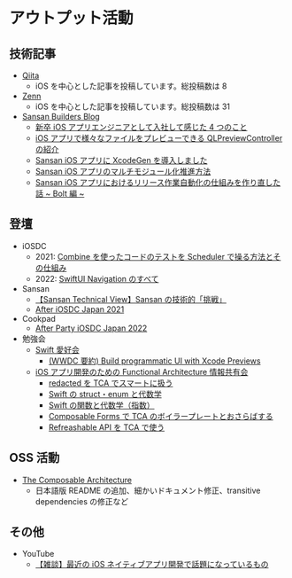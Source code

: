 # アウトプット活動

## 技術記事

- [Qiita](https://qiita.com/kalupas226)
  - iOS を中心とした記事を投稿しています。総投稿数は 8
- [Zenn](https://zenn.dev/kalupas226)
  - iOS を中心とした記事を投稿しています。総投稿数は 31
- [Sansan Builders Blog](https://buildersbox.corp-sansan.com/)
  - [新卒 iOS アプリエンジニアとして入社して感じた 4 つのこと](https://buildersbox.corp-sansan.com/entry/2020/08/13/110000)
  - [iOS アプリで様々なファイルをプレビューできる QLPreviewController の紹介](https://buildersbox.corp-sansan.com/entry/2020/12/04/110000)
  - [Sansan iOS アプリに XcodeGen を導入しました](https://buildersbox.corp-sansan.com/entry/2020/12/24/110000)
  - [Sansan iOS アプリのマルチモジュール化推進方法](https://buildersbox.corp-sansan.com/entry/2021/12/23/110000)
  - [Sansan iOS アプリにおけるリリース作業自動化の仕組みを作り直した話 ~ Bolt 編 ~](https://buildersbox.corp-sansan.com/entry/2022/03/02/110000)

## 登壇

- iOSDC
  - 2021: [Combine を使ったコードのテストを Scheduler で操る方法とその仕組み](https://fortee.jp/iosdc-japan-2021/proposal/8ee12d64-4eb0-4204-8f65-e0d981331b62)
  - 2022: [SwiftUI Navigation のすべて](https://fortee.jp/iosdc-japan-2022/proposal/0b6f453a-68f0-4300-9ab2-cb1e3457eb53)
- Sansan
  - [【Sansan Technical View】Sansan の技術的「挑戦」](https://sansan.connpass.com/event/208003/)
  - [After iOSDC Japan 2021](https://zozotech-inc.connpass.com/event/222423/)
- Cookpad
  - [After Party iOSDC Japan 2022](https://cookpad.connpass.com/event/254459/)
- 勉強会
  - [Swift 愛好会](https://love-swift.connpass.com/)
    - [(WWDC 要約) Build programmatic UI with Xcode Previews](https://speakerdeck.com/kalupas226/love-swift-build-programmatic-ui-with-xcode-previews)
  - [iOS アプリ開発のための Functional Architecture 情報共有会](https://connpass.com/event/230069/)
    - [redacted を TCA でスマートに扱う](https://speakerdeck.com/kalupas226/redacted-wo-tca-desumatonixi-u)
    - [Swift の struct・enum と代数学](https://speakerdeck.com/kalupas226/swiftfalsestructenumtodai-shu-xue-part1)
    - [Swift の関数と代数学（指数）](https://speakerdeck.com/kalupas226/swiftfalseguan-shu-todai-shu-xue)
    - [Composable Forms で TCA のボイラープレートとおさらばする](https://speakerdeck.com/kalupas226/composable-formsdetcafalseboirapuretotoosarabasuru)
    - [Refreashable API を TCA で使う](https://speakerdeck.com/kalupas226/refreshable-api-wo-tca-deshi-u)

## OSS 活動

- [The Composable Architecture](https://github.com/pointfreeco/swift-composable-architecture/commits?author=kalupas226)
  - 日本語版 README の追加、細かいドキュメント修正、transitive dependencies の修正など

## その他

- YouTube
  - [【雑談】最近の iOS ネイティブアプリ開発で話題になっているもの](https://www.youtube.com/watch?v=jFOvfN2Jjxk)
